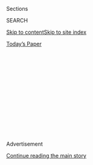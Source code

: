 <div id="app">

<div>

<div>

<div>

<div class="NYTAppHideMasthead css-1q2w90k e1suatyy0">

<div class="section css-ui9rw0 e1suatyy2">

<div class="css-eph4ug er09x8g0">

<div class="css-6n7j50">

</div>

<span class="css-1dv1kvn">Sections</span>

<div class="css-10488qs">

<span class="css-1dv1kvn">SEARCH</span>

</div>

[Skip to content](#site-content)[Skip to site index](#site-index)

</div>

<div class="css-10698na e1huz5gh0">

</div>

</div>

<div id="masthead-bar-one" class="section hasLinks css-15hmgas e1csuq9d3">

<div class="css-uqyvli e1csuq9d0">

</div>

<div class="css-1uqjmks e1csuq9d1">

</div>

<div class="css-9e9ivx">

[](https://myaccount.nytimes.com/auth/login?response_type=cookie&client_id=vi)

</div>

<div class="css-1bvtpon e1csuq9d2">

[Today’s Paper](https://www.nytimes.com/section/todayspaper)

</div>

</div>

</div>

</div>

<div data-aria-hidden="false">

<div id="site-content" role="main">

<div>

<div class="css-1aor85t" style="opacity:0.000000001;z-index:-1;visibility:hidden">

<div class="css-1hqnpie">

<div class="css-epjblv">

<span class="css-z6pdnw">死者の声を運ぶ小舟</span>

</div>

<div class="css-k008qs">

<div class="css-1iwv8en">

<span class="css-18z7m18"></span>

<div>

<div>

</div>

</div>

</div>

<span class="css-1n6z4y">https://nyti.ms/30uPW8E</span>

<div class="css-1705lsu">

<div class="css-4xjgmj">

<div class="css-4skfbu" role="toolbar" data-aria-label="Social Media Share buttons, Save button, and Comments Panel with current comment count" data-testid="share-tools">

  - 
  - 
  - 
  - 
    
    <div class="css-6n7j50">
    
    </div>

  - 

</div>

</div>

</div>

</div>

</div>

</div>

<div id="NYT_TOP_BANNER_REGION" class="css-13pd83m">

</div>

<div id="top-wrapper" class="css-1sy8kpn">

<div id="top-slug" class="css-l9onyx">

Advertisement

</div>

[Continue reading the main story](#after-top)

<div class="ad top-wrapper" style="text-align:center;height:100%;display:block;min-height:250px">

<div id="top" class="place-ad" data-position="top" data-size-key="top">

</div>

</div>

<div id="after-top">

</div>

</div>

<div>

<div id="sponsor-wrapper" class="css-1hyfx7x">

<div id="sponsor-slug" class="css-19vbshk">

Supported by

</div>

[Continue reading the main story](#after-sponsor)

<div id="sponsor" class="ad sponsor-wrapper" style="text-align:center;height:100%;display:block">

</div>

<div id="after-sponsor">

</div>

</div>

<div class="css-186x18t">

</div>

<div class="css-1vkm6nb ehdk2mb0">

# 死者の声を運ぶ小舟

</div>

理屈から自由になり、矛盾を受け止める必要に迫られた時、人は自然と文学に心を寄せるようになる

<div class="css-79elbk" data-testid="photoviewer-wrapper">

<div class="css-z3e15g" data-testid="photoviewer-wrapper-hidden">

</div>

<div class="css-1a48zt4 ehw59r15" data-testid="photoviewer-children">

![<span class="css-i48y28 e13ogyst0" data-aria-hidden="true">広島市東側の比治山から撮影した原爆投下後の広島市内</span><span class="css-ach9cc e1z0qqy90" itemprop="copyrightHolder"><span class="css-1ly73wi e1tej78p0">Credit...</span><span><span>Collection
Japanese/Magnum
Photos</span></span></span>](https://static01.nyt.com/images/2020/08/06/multimedia/ja-06ww2-bombing-ogawa-01/merlin_175276872_dfcc7576-6b4a-46d4-9658-02bc79839fd2-articleLarge.jpg?quality=75&auto=webp&disable=upscale)

</div>

</div>

<div class="css-18e8msd">

<div class="css-vp77d3 epjyd6m0">

<div class="css-1baulvz">

By <span class="css-1baulvz last-byline" itemprop="name">小川洋子</span>

</div>

</div>

  - Aug. 6, 2020

  - 
    
    <div class="css-4xjgmj">
    
    <div class="css-d8bdto" role="toolbar" data-aria-label="Social Media Share buttons, Save button, and Comments Panel with current comment count" data-testid="share-tools">
    
      - 
      - 
      - 
      - 
        
        <div class="css-6n7j50">
        
        </div>
    
      - 
    
    </div>
    
    </div>

</div>

<div class="css-mdjrty">

[Read in
English](https://www.nytimes.com/2020/08/06/magazine/hiroshima-nagasaki-japan-literature.html "Read in English")

</div>

</div>

<div class="section meteredContent css-1r7ky0e" name="articleBody" itemprop="articleBody">

<div class="css-1fanzo5 StoryBodyCompanionColumn">

<div class="css-53u6y8">

広島の原爆の日は８月６日。長崎は８月９日。そして終戦の日が８月１５日。日本にとって８月は、死者を思う季節である。

本当なら今年、７５年めの原爆の日を、私たちは東京オリンピックの期間中に迎えるはずだった。しかし、新型コロナウイルスの蔓延によりオリンピックは延期され、思いがけない静けさの中で人々は、死者のために黙祷を捧げることになった。

１９６４年の東京オリンピック大会で聖火の最終ランナーを務めたのは、１９歳の、無名の陸上選手だった。その青年は、原爆投下の当日、広島で生を受けていた。真っ白いランニングシャツと短パンを身に着け、聖火台に続く長い階段を駆け上がる彼の姿は、実に清潔で、均整がとれ、全身に若々しさが満ちあふれていた。この映像を目にするたび、敗戦からわずか１９年で、世界中の人々が集まるスポーツの祭典が日本で催された、という現実に驚かされる。人類が経験したことのない徹底的な破壊の中から誕生した、一人の生命が、炎をなびかせながら、一段一段、火を運んでゆく。最終聖火ランナー選出の裏に、政治的な意図が入り乱れていたとしても、広島で生まれた１９歳の青年が放つ生命力には、何のごまかしもなかった。

核兵器廃絶の理想は実現しないままに、やがて、若い肉体が復興の証となる時は過ぎていった。世界で唯一の被爆国として、核兵器の非人道性を訴えてゆくことの難しさに、日本は直面し続けてきた。その難しさは年々、複雑さを増しているように思える。２０１５年、NHK放送文化研究所が行った原爆意識調査によれば、広島原爆投下の年月日を正確に答えられた割合は、広島市で６９％、長崎市で５０％、全国では３０％にとどまったという。忘却の壁はどんどん高くなってゆく。そう遠くない未来に、被爆した人から直接話を聴ける時代は終わりを迎える。

</div>

</div>

<div class="css-79elbk" data-testid="photoviewer-wrapper">

<div class="css-z3e15g" data-testid="photoviewer-wrapper-hidden">

</div>

<div class="css-1a48zt4 ehw59r15" data-testid="photoviewer-children">

![<span class="css-i48y28 e13ogyst0" data-aria-hidden="true">かつて軍兵舎が建っていた市内爆心地周辺</span><span class="css-ach9cc e1z0qqy90" itemprop="copyrightHolder"><span class="css-1ly73wi e1tej78p0">Credit...</span><span>Wayne
Miller/Magnum
Photos</span></span>](https://static01.nyt.com/images/2020/08/06/multimedia/ja-06ww2-bombing-ogawa-03/merlin_175232727_aa8d085c-fad1-4f77-827f-80c9b629b844-articleLarge.jpg?quality=75&auto=webp&disable=upscale)

</div>

</div>

<div class="css-1fanzo5 StoryBodyCompanionColumn">

<div class="css-53u6y8">

体験者の世代で記憶を途切れさせず、体験していない者がどうやってそれを受け継いでゆくか。二度と繰り返してはならない重大な過ちを犯した時、人類は繰り返し、記憶の継承という問題に立ち向かってきた。数々の戦争、ホロコースト、チェルノブイリ、フクシマ……。もちろんヒロシマ・ナガサキも例外ではない。

</div>

</div>

<div class="css-1fanzo5 StoryBodyCompanionColumn">

<div class="css-53u6y8">

自分が生まれる前、遠いどこかで起こった無関係なはずの事実を、単に知識として得るだけでなく、直接の体験と同様に自らに刻み込み、記憶の小舟に載せて次の世代につなげてゆく。この困難を乗り越えるためには、政治や学問の助けだけでは足りない。なぜなら、他人の記憶を共有するなど、全く非論理的な足掻きだからだ。

ここで文学の力が求められる。理屈から自由になり、矛盾を受け止める必要に迫られた時、人は自然と文学に心を寄せるようになる。文学の言葉を借りてようやく、名前も知らない誰かの痛みに共感できる。あるいは、取り返しのつかない過ちを犯してしまう人間の、愚かさの影が、自らの内にも潜んでいないか、じっと目を凝らすことができるのだ。

私自身、『アンネの日記』や『夜と霧』（V.E.フランクル）や『これが人間か』（プリーモ・レーヴィ）を幾度となく読み返すことで、ナチスドイツ時代を生きた人々の声に、耳を澄ましている。アンネ・フランクにより、たとえ隠れ家に閉じ込められていようとも、人は成長できるという尊い事実を教えられ、フランクルの〝すなわち最もよき人々は帰ってこなかった〞の一文に、強制収容所を生き延びた後に続く苦悩の果てしなさを感じ取った。そんなふうに、今の自分と、自分が存在しない時間がつながった時、人生に新たな地平が拓けるのを実感した。

そしてまた日本文学も、原爆を描き続けている。小説、詩歌、戯曲、ルポルタージュ等々、あらゆるジャンルで原爆というテーマは、特別な場所を占めている。１９６２年生まれの私にとってなじみ深いのは、例えば、不思議な喋る椅子に導かれ、日めくりカレンダーが６のまま止まった家で、二人の少女が時を超えて交差する童話『ふたりのイーダ』（松谷みよ子）。原爆の後遺症の無残さを描き、日本の文学史には決して欠くことのできない小説となっている『黒い雨』（井伏鱒二）。デビューして間もない２０代の大江健三郎が広島を訪れ、過酷な日々を忍耐し続ける被爆者たちに、最も人間的な威厳を見出してゆくさまを記したレポート『ヒロシマ・ノート』……。挙げてゆけばきりがない。

</div>

</div>

<div class="css-1fanzo5 StoryBodyCompanionColumn">

<div class="css-53u6y8">

ここでどうしても取り上げたい小説がある。教科書にも載るほど、日本では大事に読み継がれている、原民喜の『夏の花』。体験者によってまさにその時が記された小説だ。

１９０５年、広島市生まれの原は文芸誌に詩や小説を発表する生活の中、１９４４年に妻と死別し、関東での生活を切り上げ、４５年の２月、広島に一人帰郷。〝まるで広島の惨劇に遭ふために移つたやうなものだつた〞と自ら書いているとおり、当日、実家のトイレに入っている時、その瞬間を迎える。幸い大きな怪我を免れた原は、手帳にメモを取りながら、燃え盛る広島の町を逃げ惑う。この記録がのちに『夏の花』となる。

</div>

</div>

<div class="css-79elbk" data-testid="photoviewer-wrapper">

<div class="css-z3e15g" data-testid="photoviewer-wrapper-hidden">

</div>

<div class="css-1a48zt4 ehw59r15" data-testid="photoviewer-children">

<div class="css-1xdhyk6 erfvjey0">

<span class="css-1ly73wi e1tej78p0">Image</span>

<div class="css-zjzyr8">

<div data-testid="lazyimage-container" style="height:553.5777777777778px">

</div>

</div>

</div>

<span class="css-i48y28 e13ogyst0" data-aria-hidden="true">原民喜著「夏の花」。自らの被爆体験を元に原爆投下当時の様子と体験を克明に描いた小説　</span><span class="css-ach9cc e1z0qqy90" itemprop="copyrightHolder"><span class="css-1ly73wi e1tej78p0">Credit...</span><span>新潮文庫</span></span>

</div>

</div>

<div class="css-1fanzo5 StoryBodyCompanionColumn">

<div class="css-53u6y8">

小説は原爆投下の前々日、妻の墓参りの場面からはじまる。水を掛け、夏の花を飾った墓は主人公の目に清々しく映る。人生の支えであった最愛の妻の死と、二日後に彼が目にするおびただしい数の死が、同じ死という言葉におさまりきらず、引き裂かれてしまう予感が、書き出しの一ページに悲しく漂っている。

川を目指して避難する主人公の様子を、作者は冷静に細やかに描写してゆく。簡潔な文章には、感情を表す言葉が見当たらない。かつて誰一人目にしたことのない、生々しい現実だけが次から次へと主人公の前に立ち現れ、感情などというあいまいなものを飲み込んでしまうのだ。

男か女か区別もつかないほどに腫れ上がった顔。全体が黒豆の粒々で出来上がっているような黒焦の頭。「水をくれ、水をくれ」と狂いまわる声。「お母さん、お父さん」とかすかに静かな声とともになされる合掌。死体から剥ぎ取られる形見の爪とバンド……。死臭に満ちる町は、こんなふうに描写されている。〝……銀色の虚無のひろがりの中に、路があり、川があり、橋があった、そして、赤むけの膨れ上った屍体がところどころに配置されていた。これは精密巧緻な方法で実現された新地獄……〞

人間的なものを根こそぎ奪うのが原子爆弾なのだとすれば、この時、言葉も燃え尽きてしまったのかもしれない。しかし何ものかの導きか、原が避難するのに持ち出した非常用の鞄の中には、食料や医薬品と一緒に手帳と鉛筆が入っていた。彼が記したのは、単なる言葉ではない。死に行く者や、死者たちから発せられる、到底言葉にはできない何かを聴き取った印だ。無言のまま去っていかなければならない人々が、確かにここに存在したという証となる痕跡だ。

妻を病で亡くし、孤独の中で原爆に遭った原の創作の礎には、いつも死者たちの無言があった。広場の真ん中に立ち、社会に向かって大きな声で物申すのではなく、言葉を奪われた者の声なき声を言葉にする、という矛盾に黙々と耐えた作家、詩人だった。

</div>

</div>

<div class="css-1fanzo5 StoryBodyCompanionColumn">

<div class="css-53u6y8">

原の書いた、『コレガ人間ナノデス』という短い詩がある。怒りや恨みを超え、人間とは思えない姿になってしまった人のか細い声を、ただそっと抱き留める詩だ。

> コレガ人間ナノデス  
> 原子爆弾ニ依ル変化ヲゴラン下サイ  
> 肉体ガ恐ロシク膨脹シ  
> 男モ女モスベテ一ツノ型ニカヘル  
> オオ　ソノ真黒焦ゲノ滅茶苦茶ノ  
> 爛レタ顔ノムクンダ唇カラ洩レテ来ル声ハ  
> 「助ケテ下サイ」  
> ト　カ細イ　静カナ言葉  
> コレガ　コレガ人間ナノデス  
> 人間ノ顔ナノデス

これを読む時、ナチスの強制収容所から生還したイタリア人化学者、プリーモ・レーヴィの『これが人間か』を思い出さずにはいられない。冒頭、こんな問いが掲げられている。

> これが人間か、考えてほしい  
> 泥にまみれて働き  
> 平安を知らず  
> パンのかけらを争い  
> 他人がうなずくだけで死に追いやられるものが。

私には、互いを知るはずもなかったはずのレーヴィと原、二人の言葉が呼応し合っているように感じられる。ある者は、これが人間か、と問い、ある者は、これが人間なのです、と答える。人間らしくあろうともがく者と、人間らしさを見失うまいとする者が、文学の言葉を通して一つに重なり合い、未来にまで届く思いを響かせている。文学の世界では、単なる無意味な偶然、で済ませられてしまうものの中に、最も大切な真理が映し出される。文学の助けにより、死者の言葉が小舟にすくい上げられ、真実の川を連なって流れてゆく。

</div>

</div>

<div class="css-79elbk" data-testid="photoviewer-wrapper">

<div class="css-z3e15g" data-testid="photoviewer-wrapper-hidden">

</div>

<div class="css-1a48zt4 ehw59r15" data-testid="photoviewer-children">

<div class="css-1xdhyk6 erfvjey0">

<span class="css-1ly73wi e1tej78p0">Image</span>

<div class="css-zjzyr8">

<div data-testid="lazyimage-container" style="height:386.6666666666667px">

</div>

</div>

</div>

<span class="css-i48y28 e13ogyst0" data-aria-hidden="true">原爆投下から約一月後、1945年9月8日の広島の様子</span><span class="css-ach9cc e1z0qqy90" itemprop="copyrightHolder"><span class="css-1ly73wi e1tej78p0">Credit...</span><span>Wayne
Miller/Magnum Photos</span></span>

</div>

</div>

<div class="css-1fanzo5 StoryBodyCompanionColumn">

<div class="css-53u6y8">

偶然、ということで言えば、原民喜は１９５１年、プリーモ・レーヴィは１９８７年、生き残った者の使命を果たし終えた、と自ら悟ったかのように、ともに自死している。

今、私の手元に、広島平和記念資料館の収蔵品を撮影した写真集『Hiroshima
Collection』（撮影土田ヒロミ）がある。中学１年生、折免滋（おりめんしげる）君の弁当箱と水筒の写真を見つめている。滋君は動員学徒として作業中に、爆心地から５００メートルで被爆。川の土手に積み重ねられた遺体のカバンから、お母さんがこれを発見した。「今日は大豆ご飯だから、昼飯が楽しみだ」と言って出かけたという。弁当箱は歪み、蓋には穴が開き、中身は真っ黒に炭化している。

この小さな箱には、息子を思う母親の愛情と、質素な大豆ご飯を楽しみにしていた少年の無邪気さが詰まっている。たとえ原爆の体験者が一人もいなくなっても、弁当箱が朽ちて化石になっても、小さな箱に潜む声を聴き取ろうとする者がいる限り、記憶は途絶えない。死者の声は永遠であり、人間はそれを運ぶための小舟、つまり文学の言葉を持っているのだから。

</div>

</div>

</div>

<div>

</div>

<div>

</div>

<div>

</div>

<div>

<div id="bottom-wrapper" class="css-1ede5it">

<div id="bottom-slug" class="css-l9onyx">

Advertisement

</div>

[Continue reading the main story](#after-bottom)

<div id="bottom" class="ad bottom-wrapper" style="text-align:center;height:100%;display:block;min-height:90px">

</div>

<div id="after-bottom">

</div>

</div>

</div>

</div>

</div>

## Site Index

<div>

</div>

## Site Information Navigation

  - [© <span>2020</span> <span>The New York Times
    Company</span>](https://help.nytimes.com/hc/en-us/articles/115014792127-Copyright-notice)

<!-- end list -->

  - [NYTCo](https://www.nytco.com/)
  - [Contact
    Us](https://help.nytimes.com/hc/en-us/articles/115015385887-Contact-Us)
  - [Work with us](https://www.nytco.com/careers/)
  - [Advertise](https://nytmediakit.com/)
  - [T Brand Studio](http://www.tbrandstudio.com/)
  - [Your Ad
    Choices](https://www.nytimes.com/privacy/cookie-policy#how-do-i-manage-trackers)
  - [Privacy](https://www.nytimes.com/privacy)
  - [Terms of
    Service](https://help.nytimes.com/hc/en-us/articles/115014893428-Terms-of-service)
  - [Terms of
    Sale](https://help.nytimes.com/hc/en-us/articles/115014893968-Terms-of-sale)
  - [Site Map](https://spiderbites.nytimes.com)
  - [Help](https://help.nytimes.com/hc/en-us)
  - [Subscriptions](https://www.nytimes.com/subscription?campaignId=37WXW)

</div>

</div>

</div>

</div>
